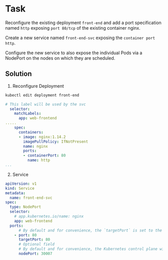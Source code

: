 # Task
Reconfigure the existing deployment `front-end` and add a port specification named `http` exposing `port 80/tcp` of the existing container nginx.

Create a new service named `front-end-svc` exposing the `container port http`.

Configure the new service to also expose the individual Pods via a NodePort on the nodes on which they are scheduled.

## Solution
1. Reconfigure Deployment
```bash
kubectl edit deployment front-end
```

```yml
# This label will be used by the svc
  selector:
    matchLabels:
      app: web-frontend
.....
    spec:
      containers:
      - image: nginx:1.14.2
        imagePullPolicy: IfNotPresent
        name: nginx
        ports:
        - containerPort: 80
          name: http
...
```

2. Service
```yml
apiVersion: v1
kind: Service
metadata:
  name: front-end-svc
spec:
  type: NodePort
  selector:
    # app.kubernetes.io/name: nginx
    app: web-frontend
  ports:
      # By default and for convenience, the `targetPort` is set to the same value as the `port` field.
    - port: 80
      targetPort: 80
      # Optional field
      # By default and for convenience, the Kubernetes control plane will allocate a port from a range (default: 30000-32767)
      nodePort: 30007
```
